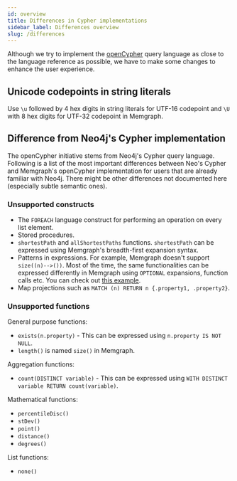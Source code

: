 ```yaml
---
id: overview
title: Differences in Cypher implementations
sidebar_label: Differences overview
slug: /differences
---
```


Although we try to implement the [openCypher](https://www.opencypher.org/) query
language as close to the language reference as possible, we have to make some
changes to enhance the user experience.

## Unicode codepoints in string literals

Use `\u` followed by 4 hex digits in string literals for UTF-16 codepoint and
`\U` with 8 hex digits for UTF-32 codepoint in Memgraph.

## Difference from Neo4j's Cypher implementation

The openCypher initiative stems from Neo4j's Cypher query language. Following is
a list of the most important differences between Neo's Cypher and Memgraph's
openCypher implementation for users that are already familiar with Neo4j. There
might be other differences not documented here (especially subtle semantic
ones).

### Unsupported constructs

- The `FOREACH` language construct for performing an operation on every list
  element.
- Stored procedures.
- `shortestPath` and `allShortestPaths` functions. `shortestPath` can be
  expressed using Memgraph's breadth-first expansion syntax.
- Patterns in expressions. For example, Memgraph doesn't support
  `size((n)-->())`. Most of the time, the same functionalities can be expressed
  differently in Memgraph using `OPTIONAL` expansions, function calls etc. You
  can check out [this example](/differences/patterns-in-expressions.md).
- Map projections such as `MATCH (n) RETURN n {.property1, .property2}`.

### Unsupported functions

General purpose functions:

- `exists(n.property)` - This can be expressed using `n.property IS NOT NULL`.
- `length()` is named `size()` in Memgraph.

Aggregation functions:

- `count(DISTINCT variable)` - This can be expressed using `WITH DISTINCT
  variable RETURN count(variable)`.

Mathematical functions:

- `percentileDisc()`
- `stDev()`
- `point()`
- `distance()`
- `degrees()`

List functions:

- `none()`
